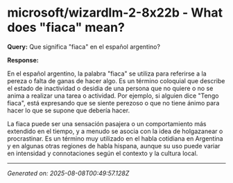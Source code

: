# microsoft/wizardlm-2-8x22b - What does "fiaca" mean?

**Query:** Que significa "fiaca" en el español argentino?



**Response:**

 En el español argentino, la palabra "fiaca" se utiliza para referirse a la pereza o falta de ganas de hacer algo. Es un término coloquial que describe el estado de inactividad o desidia de una persona que no quiere o no se anima a realizar una tarea o actividad. Por ejemplo, si alguien dice "Tengo fiaca", está expresando que se siente perezoso o que no tiene ánimo para hacer lo que se supone que debería hacer.

La fiaca puede ser una sensación pasajera o un comportamiento más extendido en el tiempo, y a menudo se asocia con la idea de holgazanear o procrastinar. Es un término muy utilizado en el habla cotidiana en Argentina y en algunas otras regiones de habla hispana, aunque su uso puede variar en intensidad y connotaciones según el contexto y la cultura local.

---
*Generated on: 2025-08-08T00:49:57.128Z*
